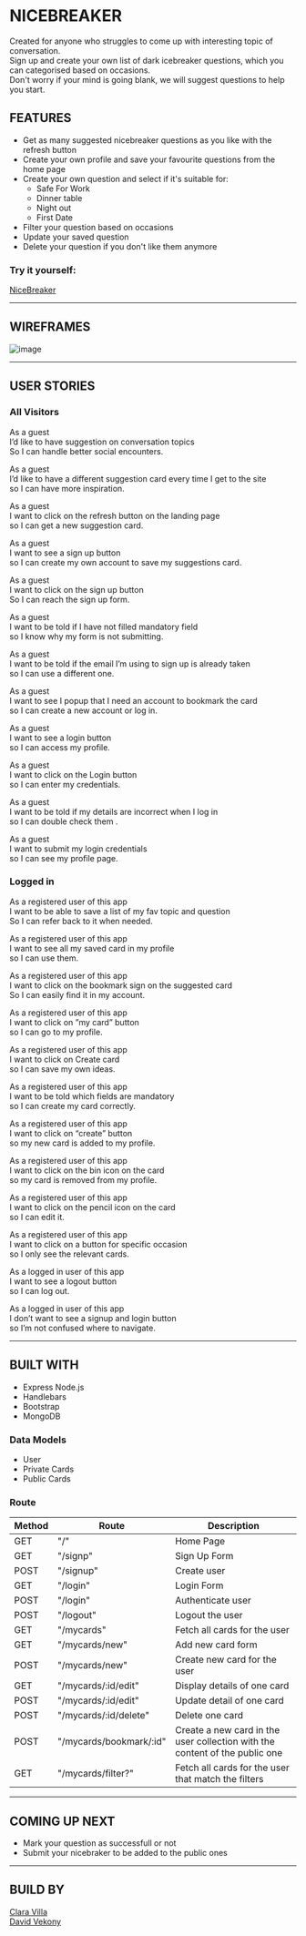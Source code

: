 # NICEBREAKER

Created for anyone who struggles to come up with interesting topic of conversation.  
Sign up and create your own list of dark icebreaker questions, which you can categorised based on occasions.  
Don't worry if your mind is going blank, we will suggest questions to help you start.

## FEATURES

- Get as many suggested nicebreaker questions as you like with the refresh button
- Create your own profile and save your favourite questions from the home page
- Create your own question and select if it's suitable for:
  - Safe For Work
  - Dinner table
  - Night out
  - First Date
- Filter your question based on occasions
- Update your saved question
- Delete your question if you don't like them anymore

### **Try it yourself:**  

[NiceBreaker](https://nicebreaker.herokuapp.com/)

---

## WIREFRAMES


![image](https://user-images.githubusercontent.com/52048170/153452905-a0abd4a0-1000-4e20-9cb6-4d0db6a761e7.png)

---

## USER STORIES

### **All Visitors**

As a guest  
I’d like to have suggestion on conversation topics  
So I can handle better social encounters.  

As a guest  
I’d like to have a different suggestion card every time I get to the site  
so I can have more inspiration.  

As a guest  
I want to click on the refresh button on the landing page  
so I can get a new suggestion card.  

As a guest  
I want to see a sign up button  
so I can create my own account to save my suggestions card.  

As a guest  
I want to click on the sign up button  
So I can reach the sign up form. 

As a guest  
I want to be told if I have not filled mandatory field  
so I know why my form is not submitting.  

As a guest  
I want to be told if the email I’m using to sign up is already taken  
so I can use a different one.  

As a guest  
I want to see I popup that I need an account to bookmark the card  
so I can create a new account or log in.  

As a guest  
I want to see a login button  
so I can access my profile.  

As a guest  
I want to click on the Login button  
so I can enter my credentials.  

As a guest  
I want to be told if my details are incorrect when I log in  
so I can double check them . 

As a guest  
I want to submit my login credentials  
so I can see my profile page.  

### **Logged in**

As a registered user of this app  
I want to be able to save a list of my fav topic and question  
So I can refer back to it when needed.  

As a registered user of this app  
I want to see all my saved card in my profile  
so I can use them.  

As a registered user of this app  
I want to click on the bookmark sign on the suggested card  
So I can easily find it in my account.  

As a registered user of this app  
I want to click on ”my card” button  
so I can go to my profile.  

As a registered user of this app  
I want to click on Create card  
so I can save my own ideas.  

As a registered user of this app  
I want to be told which fields are mandatory  
so I can create my card correctly.  

As a registered user of this app  
I want to click on “create” button  
so my new card is added to my profile.  

As a registered user of this app  
I want to click on the bin icon on the card   
so my card is removed from my profile.

As a registered user of this app  
I want to click on the pencil icon on the card  
so I can edit it.  

As a registered user of this app  
I want to click on a button for specific occasion  
so I only see the relevant cards.  

As a logged in user of this app  
I want to see a logout button  
so I can log out.  

As a logged in user of this app  
I don’t want to see a signup and login button  
so I’m not confused where to navigate.  

---

## BUILT WITH

- Express Node.js
- Handlebars
- Bootstrap
- MongoDB

### Data Models

- User
- Private Cards
- Public Cards

### Route

| Method   | Route                   | Description                                                                 |
|----------|-------------------------|-----------------------------------------------------------------------------|
| GET      | "/"                     | Home Page                                                                   |
| GET      | "/signp"                | Sign Up Form                                                                |
| POST     | "/signup"               | Create user                                                                 |
| GET      | "/login"                | Login Form                                                                  |
| POST     | "/login"                | Authenticate user                                                           |
| POST     | "/logout"               | Logout the user                                                             |
| GET      | "/mycards"              | Fetch all cards for the user                                                |
| GET      | "/mycards/new"          | Add new card form                                                           |
| POST     | "/mycards/new"          | Create new card for the user                                                |
| GET      | "/mycards/:id/edit"     | Display details of one card                                                 |
| POST     | "/mycards/:id/edit"     | Update detail of one card                                                   |
| POST     | "/mycards/:id/delete"   | Delete one card                                                             |
| POST     | "/mycards/bookmark/:id" | Create a new card in the user collection with the content of the public one |
| GET      | "/mycards/filter?"      | Fetch all cards for the user that match the filters                         |

---

## COMING UP NEXT

- Mark your question as successfull or not
- Submit your nicebraker to be added to the public ones

---

## BUILD BY

[Clara Villa](https://github.com/claravilla)  
[David Vekony](https://github.com/davidvekony)

